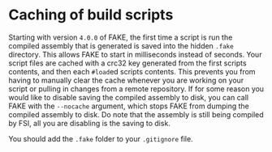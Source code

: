 # Caching of build scripts

Starting with version `4.0.0` of FAKE, the first time a script is run the
compiled assembly that is generated is saved into the hidden `.fake` directory. This
allows FAKE to start in milliseconds instead of seconds. Your script files are
cached with a crc32 key generated from the first scripts contents, and then each
`#load`ed scripts contents. This prevents you from having to manually clear the
cache whenever you are working on your script or pulling in changes from a
remote repository. If for some reason you would like to disable saving the
compiled assembly to disk, you can call FAKE with the `--nocache` argument,
which stops FAKE from dumping the compiled assembly to disk. Do note that the
assembly is still being compiled by FSI, all you are disabling is the saving
to disk.

You should add the `.fake` folder to your `.gitignore` file.